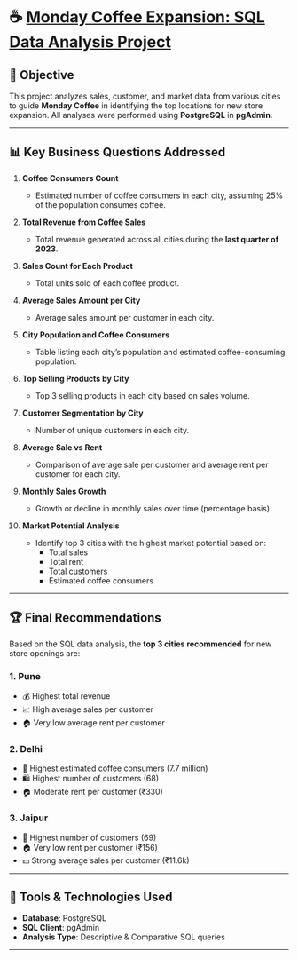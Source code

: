 # ☕ [Monday Coffee Expansion: SQL Data Analysis Project](https://github.com/NishaSoni-Analyst/coffee-Analysis-sql-Project/blob/main/MondayCoffeeAnalysisdocumentpdf.pdf)

## 📌 Objective
This project analyzes sales, customer, and market data from various cities to guide **Monday Coffee** in identifying the top locations for new store expansion. All analyses were performed using **PostgreSQL** in **pgAdmin**.

---

## 📊 Key Business Questions Addressed

1. **Coffee Consumers Count**
   - Estimated number of coffee consumers in each city, assuming 25% of the population consumes coffee.

2. **Total Revenue from Coffee Sales**
   - Total revenue generated across all cities during the **last quarter of 2023**.

3. **Sales Count for Each Product**
   - Total units sold of each coffee product.

4. **Average Sales Amount per City**
   - Average sales amount per customer in each city.

5. **City Population and Coffee Consumers**
   - Table listing each city’s population and estimated coffee-consuming population.

6. **Top Selling Products by City**
   - Top 3 selling products in each city based on sales volume.

7. **Customer Segmentation by City**
   - Number of unique customers in each city.

8. **Average Sale vs Rent**
   - Comparison of average sale per customer and average rent per customer for each city.

9. **Monthly Sales Growth**
   - Growth or decline in monthly sales over time (percentage basis).

10. **Market Potential Analysis**
    - Identify top 3 cities with the highest market potential based on:
      - Total sales
      - Total rent
      - Total customers
      - Estimated coffee consumers

---

## 🏆 Final Recommendations

Based on the SQL data analysis, the **top 3 cities recommended** for new store openings are:

### 1. **Pune**
- 💰 Highest total revenue
- 📈 High average sales per customer
- 🏠 Very low average rent per customer

### 2. **Delhi**
- 👥 Highest estimated coffee consumers (7.7 million)
- 🛍️ Highest number of customers (68)
- 🏠 Moderate rent per customer (₹330)

### 3. **Jaipur**
- 👥 Highest number of customers (69)
- 🏠 Very low rent per customer (₹156)
- 💵 Strong average sales per customer (₹11.6k)

---

## 🧰 Tools & Technologies Used

- **Database**: PostgreSQL
- **SQL Client**: pgAdmin
- **Analysis Type**: Descriptive & Comparative SQL queries

---

